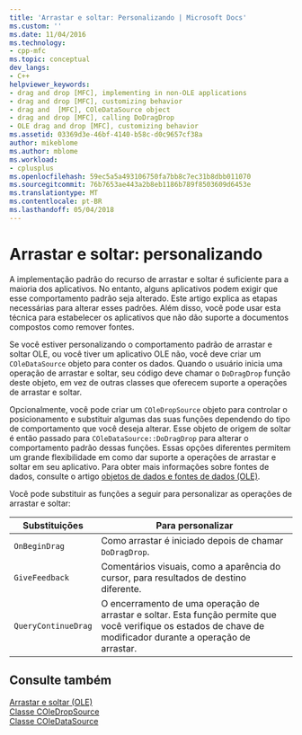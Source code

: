 ```yaml
---
title: 'Arrastar e soltar: Personalizando | Microsoft Docs'
ms.custom: ''
ms.date: 11/04/2016
ms.technology:
- cpp-mfc
ms.topic: conceptual
dev_langs:
- C++
helpviewer_keywords:
- drag and drop [MFC], implementing in non-OLE applications
- drag and drop [MFC], customizing behavior
- drag and  [MFC], COleDataSource object
- drag and drop [MFC], calling DoDragDrop
- OLE drag and drop [MFC], customizing behavior
ms.assetid: 03369d3e-46bf-4140-b58c-d0c9657cf38a
author: mikeblome
ms.author: mblome
ms.workload:
- cplusplus
ms.openlocfilehash: 59ec5a5a493106750fa7bb8c7ec31b8dbb011070
ms.sourcegitcommit: 76b7653ae443a2b8eb1186b789f8503609d6453e
ms.translationtype: MT
ms.contentlocale: pt-BR
ms.lasthandoff: 05/04/2018
---
```

# <a name="drag-and-drop-customizing"></a>Arrastar e soltar: personalizando
A implementação padrão do recurso de arrastar e soltar é suficiente para a maioria dos aplicativos. No entanto, alguns aplicativos podem exigir que esse comportamento padrão seja alterado. Este artigo explica as etapas necessárias para alterar esses padrões. Além disso, você pode usar esta técnica para estabelecer os aplicativos que não dão suporte a documentos compostos como remover fontes.  
  
 Se você estiver personalizando o comportamento padrão de arrastar e soltar OLE, ou você tiver um aplicativo OLE não, você deve criar um `COleDataSource` objeto para conter os dados. Quando o usuário inicia uma operação de arrastar e soltar, seu código deve chamar o `DoDragDrop` função deste objeto, em vez de outras classes que oferecem suporte a operações de arrastar e soltar.  
  
 Opcionalmente, você pode criar um `COleDropSource` objeto para controlar o posicionamento e substituir algumas das suas funções dependendo do tipo de comportamento que você deseja alterar. Esse objeto de origem de soltar é então passado para `COleDataSource::DoDragDrop` para alterar o comportamento padrão dessas funções. Essas opções diferentes permitem um grande flexibilidade em como dar suporte a operações de arrastar e soltar em seu aplicativo. Para obter mais informações sobre fontes de dados, consulte o artigo [objetos de dados e fontes de dados (OLE)](../mfc/data-objects-and-data-sources-ole.md).  
  
 Você pode substituir as funções a seguir para personalizar as operações de arrastar e soltar:  
  
|Substituições|Para personalizar|  
|--------------|------------------|  
|`OnBeginDrag`|Como arrastar é iniciado depois de chamar `DoDragDrop`.|  
|`GiveFeedback`|Comentários visuais, como a aparência do cursor, para resultados de destino diferente.|  
|`QueryContinueDrag`|O encerramento de uma operação de arrastar e soltar. Esta função permite que você verifique os estados de chave de modificador durante a operação de arrastar.|  
  
## <a name="see-also"></a>Consulte também  
 [Arrastar e soltar (OLE)](../mfc/drag-and-drop-ole.md)   
 [Classe COleDropSource](../mfc/reference/coledropsource-class.md)   
 [Classe COleDataSource](../mfc/reference/coledatasource-class.md)
